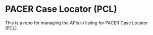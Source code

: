 # PACER Case Locator (PCL)
This is a repo for managing the APIs.io listing for PACER Case Locator (PCL).